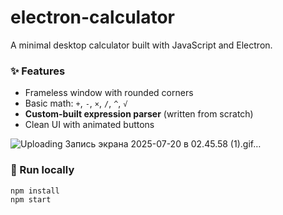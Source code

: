 # electron-calculator

A minimal desktop calculator built with JavaScript and Electron.

### ✨ Features
- Frameless window with rounded corners  
- Basic math: `+`, `-`, `×`, `/`, `^`, `√`  
- **Custom-built expression parser** (written from scratch)  
- Clean UI with animated buttons

![Uploading Запись экрана 2025-07-20 в 02.45.58 (1).gif…]()


### 🚀 Run locally

```bash
npm install
npm start
